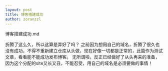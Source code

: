 ```yaml
---
layout: post
title: 博客搭建成功
author: zoranzzl
---
```

博客搭建成功.md

折腾了这么久，所以这算是弄好了吗？
之前因为想用自己的域名，折腾了很久也没有成功，不得不重新建立仓库从头做，现在好像一切都是正常的，此篇作为测试文章，看看能不能成功发布博客。
无所谓啦，反正已经做好了从头再来的准备，因为这个分配的site又长又丑，不能忍受，用自己的域名是必须要做的事情！


